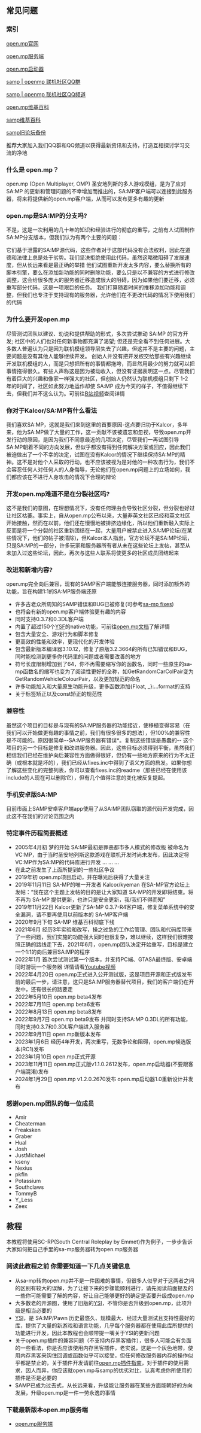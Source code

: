 ## 常见问题

### 索引
[open.mp官网](https://www.open.mp/)

[open.mp服务端](https://github.com/openmultiplayer/open.mp/releases)

[open.mp启动器](https://github.com/openmultiplayer/launcher/releases/tag/v1.0.0)

[samp | openmp 联机社区QQ群](https://qm.qq.com/q/hgf1H1bReg)

[samp | openmp 联机社区QQ频道](https://pd.qq.com/s/3upf7y7oo)

[open.mp维基百科](https://www.open.mp/docs)

[samp维基百科](https://sampwiki.blast.hk/wiki/Main_Page)

[samp旧论坛备份](https://sampforum.blast.hk/)

推荐大家加入我们QQ群和QQ频道以获得最新资讯和支持，打造互相探讨学习交流的净地

### 什么是 open.mp？
open.mp (Open Multiplayer, OMP) 圣安地列斯的多人游戏模组，是为了应对 SA:MP 的更新和管理问题的不幸增加而推出的，SA:MP客户端可以连接到此服务器，将来将提供新的open.mp客户端，从而可以发布更多有趣的更新

### open.mp是SA:MP的分支吗?
不是，这是一次利用的几十年的知识和经验进行的彻底的重写，之前有人试图制作SA:MP分支版本，但我们认为有两个主要的问题：

它们基于泄露的SA:MP源代码，这些作者对于这部代码没有合法权利，因此在道德和法律上总是处于劣势。我们坚决拒绝使用此代码，虽然这略微阻碍了发展速度，但从长远来看是最正确的举措
他们试图重新开发太多内容，要么替换所有的脚本引擎，要么在添加新功能的同时删除功能，要么只是以不兼容的方式进行修改调整，这会给很多庞大的服务器迁移造成很大的阻碍，因为如果他们要迁移，必须重写部分代码，这是一项艰巨的任务。
我们打算随着时间的推移添加功能和调整，但我们也专注于支持现有的服务器，允许他们在不更改代码的情况下使用我们的代码

### 为什么要开发open.mp
尽管测试团队以建议、劝说和提供帮助的形式，多次尝试推动 SA:MP 的官方开发; 社区中的人们也对任何新事物都充满了渴望; 但还是完全看不到任何进展。大多数人普遍认为只是因为联机模组领导层失去了兴趣，但这并不是主要的问题，主要问题是没有其他人能够继续开发。
创始人并没有把开发权交给那些有兴趣继续开发联机模组的人，而是只想把所有的事情都拖垮，而显然用最少的努力就可以把事情拖得很久。有些人声称这是因为被动收入，但没有证据表明这一点。尽管我们有着巨大的兴趣和像家一样强大的社区，但创始人仍然认为联机模组只剩下 1-2 年的时间了，社区如此努力地运作却使 SA:MP 成为今天的样子，不值得继续下去，但我们并不这么认为。可前往[B站视频](https://www.bilibili.com/video/BV18s4y1S7qz)查阅详情

### 你对于Kalcor/SA:MP有什么看法
我们喜欢SA:MP，这就是我们来到这里的首要原因-这点要归功于Kalcor，多年来，他为SA:MP做了大量的工作，这一贡献不该被遗忘和忽视，导致open.mp开发行动的原因，是因为我们不同意最近的几项决定，尽管我们一再试图引导SA:MP朝着不同的方向发展，但似乎都没有得到任何解决方案或回应，因此我们被迫做出了一个不幸的决定，试图在没有Kalcor的情况下继续保持SA:MP的精神。这不是对他个人采取的行动，也不应该被视为是对他的一种攻击行为，我们不会容忍任何人对任何人的人身侮辱，无论他们在open.mp问题上的立场如何，我们都应该在不进行人身攻击的情况下合理的辩论

### 开发open.mp难道不是在分裂社区吗?
这不是我们的意图，在理想情况下，没有任何理由会导致社区分裂，但分裂也好过让社区枯萎。事实上，自从open.mp公布以来，大量非英文社区已经和英文社区开始接触，然而在以前，他们还在慢慢地被排挤边缘化，所以他们重新融入实际上反而是将一个分裂的社区重新团结在一起，大量用户被禁止进入SA:MP论坛(在某些情况下，他们的帖子被清除)，但Kalcor本人指出，官方论坛不是SA:MP论坛，只是SA:MP的一部分，许多玩家和服务器所有者从未在这些论坛上发帖，甚至从未加入过这些论坛，因此，再次与这些人联系将使更多的社区成员团结起来

### 改进和新增内容?
open.mp完全向后兼容，现有的SAMP客户端能够连接服务器，同时添加额外的功能，旨在构建1:1的SA:MP服务端还原
* 许多古老众所周知的SAMP错误和BUG已被修复(可参考[sa-mp fixes](https://github.com/pawn-lang/sa-mp-fixes))
* 也将会有新的open.mp客户端体验更有趣的内容
* 同时支持0.3.7和0.3DL客户端
* 内置了超过150个[YSF](https://github.com/IS4Code/YSF/wiki/Natives)的native功能，可前往[open.mp文档](https://www.open.mp/docs/server/omp-functions)了解详情
* 包含大量安全、游戏行为和脚本修复
* 更高效的性能和效率，更现代化的开发体验
* 包含最新版本编译器3.10.12，修复了原版3.2.3664的所有已知错误和BUG，同时能检测到更多你代码里的问题或者需要改善的地方
* 符号长度限制增加到了64，你不再需要缩写你的函数名，同时一些原生的sa-mp函数名的缩写也变为了阅读性更好的全称，如GetRandomCarColPair变为GetRandomVehicleColourPair，以及更加规范的命名
* 许多功能加入和大量原生功能升级，更多函数添加{Float, _}:...format的支持
* 关于标签矫正以及const矫正的规范性

### 兼容性
虽然这个项目的目标是与现有的SA:MP服务器的功能接近，使移植变得容易（在我们可以开始做更有趣的事情之前，我们有很多很多的想法），但100%的兼容性是不可能的。原因很简单--SA:MP服务器有错误*。复制这些错误是愚蠢的--
这个项目的另一个目标是修复和改进服务器。因此，这些目标必须得到平衡，虽然我们相信我们已经在维护向后兼容性方面做得很好，但仍有一些地方原来的行为不太正确（或根本就是坏的），我们已经从fixes.inc中得到了语义方面的启发。如果你想了解这些变化的完整列表，你可以查看fixes.inc的readme（那些已经在使用该include的人现在可以删除它），但有几个值得注意的变化被反复提起。

### 手机安卓版SA:MP
目前市面上SAMP安卓客户端app使用了从SA:MP团队窃取的源代码开发完成，因此这不在我们的讨论范围之内

### 特定事件历程简要概述
* 2005年4月初 梦的开始 SA:MP最初是罪恶都市多人模式的修改版 被命名为VC:MP，由于当时圣安地列斯这款游戏在联机开发时尚未发布，因此决定将VC:MP作为SA:MP的代码库进行开发
...
...
...
* 在此之前发生了上面所提到的一些社区争议
* 2019年初 open.mp项目启动，并在曝光后获得了大量关注
* 2019年11月11日 SA-MP的唯一开发者 Kalcor/kyeman 在SA-MP官方论坛上发帖：“我在这个主题上发帖的目的是让大家知道 SA-MP的开发即将结束。将不再为 SA-MP 提供更新，也许只是安全更新，我/我们不得而知”
* 2019年11月22日 Kalcor更新了SA-MP 0.3.7-R4客户端，修复菜单系统中的安全漏洞，请不要再使用以前版本的 SA-MP客户端
* 2020年9月下旬 SA-MP 维基百科彻底下线
* 2021年6月 经历3年实验和改写，操之过急的工作给管理、团队和代码库带来了一些问题，我们实施的功能强大同时也很复杂，难以继续，这样我们很难按照正确的路线走下去，2021年6月，open.mp团队决定开始重写，目标是建立一个1:1的向后兼容SA:MP的程序
* 2022年1月 首次尝试测试第一个版本，并支持PC端、GTASA最终版、安卓端同时游玩一个服务器 详情请看[Youtube视频](https://www.youtube.com/watch?v=-PWXXvHe35M)
* 2022年4月20日 open.mp正式进入公开测试版，这是项目开源和正式版发布前的最后一步，请注意，这只是SA:MP服务器替代项目，我们的客户端仍在开发中，还有很长的路要走
* 2022年5月10日 open.mp beta4发布
* 2022年7月11日 open.mp beta6发布
* 2022年8月13日 open.mp beta8发布
* 2022年9月7日 open.mp beta9发布 并同时支持SA:MP 0.3DL的所有功能，同时支持0.3.7和0.3DL客户端进入服务器
* 2022年9月11日 open.mp新版本发布
* 2023年1月6日 经历4年开发，两次重写，无数争论和阻碍，open.mp候选版本(RC1)发布
* 2023年1月10日 open.mp正式开源
* 2023年11月11日 open.mp正式版v1.1.0.2612发布，open.mp启动器(不要跟客户端混淆)发布
* 2024年1月29日 open.mp v1.2.0.2670发布 open.mp启动器1.0重新设计并发布

### 感谢open.mp团队的每一位成员
* Amir
* Cheaterman
* Freaksken
* Graber
* Hual
* Josh
* JustMichael
* kseny
* Nexius
* pkfln
* Potassium
* Southclaws
* TommyB
* Y_Less
* Zeex







## 教程
本教程将使用SC-RP(South Central Roleplay by Emmet)作为例子，一步步告诉大家如何把自己手里的sa-mp服务器转为open.mp服务器


### 阅读此教程之前 你需要知道一下几点关键信息
- 从sa-mp转向open.mp并不是一件困难的事情，但很多人似乎对于这两者之间的区别有较大的误解，为了让接下来的步骤能顺利进行，请先阅读前面提及的一些你可能需要了解的内容，好让自己能够更好的确定是否要升级成open.mp
- 大多数老的开源图，使用了旧版的[YSI](https://github.com/pawn-lang/YSI-Includes)，不管你是否升级到open.mp，此项升级是相当必要的
- [YSI](https://github.com/pawn-lang/YSI-Includes)，是 SA:MP/Pawn 历史最悠久、规模最大、经过大量测试且支持性最好的库，提供了大量的新游戏和语言功能，几乎每个服务器都在使用此库所提供的功能进行开发，因此本教程也会顺带提一嘴关于YSI的更新问题
- 关于open.mp插件的兼容问题（不支持内存黑客插件），很多人可能会有负面的一些看法，你是否应该使用内存黑客插件，老实说，这是一个灰色地带，使用内存黑客来钩住回调或函数似乎可以接受，但任何修改服务器内存的操作似乎都是禁止的，关于插件开发请前往[open.mp插件指南](https://www.open.mp/docs/tutorials/PluginDevelopmentGuide)，对于插件的使用需求，因人而异，你应该就open.mp与samp的优劣对比，认真考虑你所使用的插件是否是必要的
- SAMP已成为过去式，从长远来看，升级能让服务器在某些方面能朝好的方向发展，升级open.mp是一件一劳永逸的事情




### 下载最新版本open.mp服务端

* [open.mp服务端](https://github.com/openmultiplayer/open.mp/releases)
